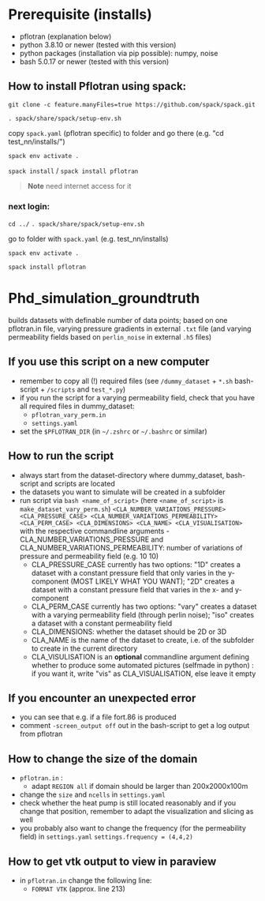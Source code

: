 # Prerequisite (installs)
- pflotran (explanation below)
- python 3.8.10 or newer (tested with this version)
- python packages (installation via pip possible): numpy, noise
- bash 5.0.17 or newer (tested with this version)

## How to install Pflotran using spack:
`git clone -c feature.manyFiles=true https://github.com/spack/spack.git`

`. spack/share/spack/setup-env.sh`

copy `spack.yaml` (pflotran specific) to folder and go there (e.g. "cd test_nn/installs/")

`spack env activate .`

`spack install` / `spack install pflotran`

> **Note**
> need internet access for it

### next login: 
`cd ../`
`. spack/share/spack/setup-env.sh`

go to folder with `spack.yaml` (e.g. test_nn/installs)

`spack env activate .` 

`spack install pflotran`

# Phd_simulation_groundtruth
builds datasets with definable number of data points; based on one pflotran.in file, varying pressure gradients in external `.txt` file (and varying permeability fields based on `perlin_noise` in external `.h5` files)

## If you use this script on a new computer
- remember to copy all (!) required files (see `/dummy_dataset` + `*.sh` bash-script + `/scripts` and `test_*.py`)
- if you run the script for a varying permeability field, check that you have all required files in dummy_dataset:
    - `pflotran_vary_perm.in`
    - `settings.yaml`
- set the `$PFLOTRAN_DIR` (in `~/.zshrc` or `~/.bashrc` or similar)

## How to run the script
- always start from the dataset-directory where dummy_dataset, bash-script and scripts are located
- the datasets you want to simulate will be created in a subfolder
- run script via `bash <name_of_script>` (here `<name_of_script>` is `make_dataset_vary_perm.sh`) `<CLA_NUMBER_VARIATIONS_PRESSURE> <CLA_PRESSURE_CASE> <CLA_NUMBER_VARIATIONS_PERMEABILITY> <CLA_PERM_CASE> <CLA_DIMENSIONS> <CLA_NAME> <CLA_VISUALISATION>` with the respective commandline arguments
    -CLA_NUMBER_VARIATIONS_PRESSURE and CLA_NUMBER_VARIATIONS_PERMEABILITY: number of variations of pressure and permeability field (e.g. 10 10)
    - CLA_PRESSURE_CASE currently has two options: "1D" creates a dataset with a constant pressure field that only varies in the y-component (MOST LIKELY WHAT YOU WANT); "2D" creates a dataset with a constant pressure field that varies in the x- and y-component
    - CLA_PERM_CASE currently has two options: "vary" creates a dataset with a varying permeability field (through perlin noise); "iso" creates a dataset with a constant permeability field
    - CLA_DIMENSIONS: whether the dataset should be 2D or 3D
    - CLA_NAME is the name of the dataset to create, i.e. of the subfolder to create in the current directory
    - CLA_VISULISATION is an **optional** commandline argument defining whether to produce some automated pictures (selfmade in python) : if you want it, write "vis" as CLA_VISUALISATION, else leave it empty

## If you encounter an unexpected error
- you can see that e.g. if a file fort.86 is produced
- comment `-screen_output off` out in the bash-script to get a log output from pflotran

## How to change the size of the domain
- `pflotran.in` :
    - adapt `REGION all` if domain should be larger than 200x2000x100m
- change the `size` and `ncells` in `settings.yaml`
- check whether the heat pump is still located reasonably and if you change that position, remember to adapt the visualization and slicing as well
- you probably also want to change the frequency (for the permeability field) in `settings.yaml` `settings.frequency = (4,4,2)`

## How to get vtk output to view in paraview
- in `pflotran.in` change the following line:
    - `FORMAT VTK` (approx. line 213)